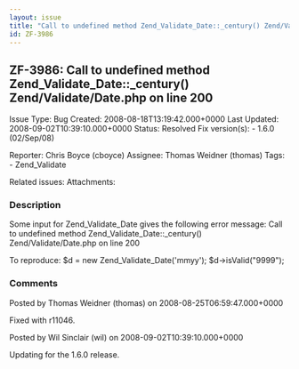 ```yaml
---
layout: issue
title: "Call to undefined method Zend_Validate_Date::_century() Zend/Validate/Date.php on line 200"
id: ZF-3986
---
```


ZF-3986: Call to undefined method Zend\_Validate\_Date::\_century() Zend/Validate/Date.php on line 200
------------------------------------------------------------------------------------------------------

 Issue Type: Bug Created: 2008-08-18T13:19:42.000+0000 Last Updated: 2008-09-02T10:39:10.000+0000 Status: Resolved Fix version(s): - 1.6.0 (02/Sep/08)
 
 Reporter:  Chris Boyce (cboyce)  Assignee:  Thomas Weidner (thomas)  Tags: - Zend\_Validate
 
 Related issues: 
 Attachments: 
### Description

Some input for Zend\_Validate\_Date gives the following error message: Call to undefined method Zend\_Validate\_Date::\_century() Zend/Validate/Date.php on line 200

To reproduce: $d = new Zend\_Validate\_Date('mmyy'); $d->isValid("9999");

 

 

### Comments

Posted by Thomas Weidner (thomas) on 2008-08-25T06:59:47.000+0000

Fixed with r11046.

 

 

Posted by Wil Sinclair (wil) on 2008-09-02T10:39:10.000+0000

Updating for the 1.6.0 release.

 

 